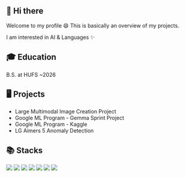 ## 👋 Hi there
Welcome to my profile 😄 This is basically an overview of my projects.

I am interested in AI & Languages ✨ 

## 🎓 Education
B.S. at HUFS ~2026

## 🖥 Projects
- Large Multimodal Image Creation Project
- Google ML Program - Gemma Sprint Project
- Google ML Program - Kaggle 
- LG Aimers 5 Anomaly Detection

## 📚 Stacks
  <img src="https://img.shields.io/badge/python-3776AB?style=for-the-badge&logo=python&logoColor=white"> <img src="https://img.shields.io/badge/html5-E34F26?style=for-the-badge&logo=html5&logoColor=white"> 
  <img src="https://img.shields.io/badge/css-1572B6?style=for-the-badge&logo=css3&logoColor=white"> 
  <img src="https://img.shields.io/badge/mysql-4479A1?style=for-the-badge&logo=mysql&logoColor=white"> 
  <img src="https://img.shields.io/badge/github-181717?style=for-the-badge&logo=github&logoColor=white">
  <img src="https://img.shields.io/badge/jupyter-F37626?style=for-the-badge&logo=jupyter&logoColor=white">
  <img src="https://img.shields.io/badge/notion-181717?style=for-the-badge&logo=notion&logoColor=white">
